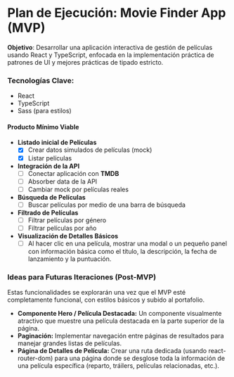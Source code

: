 # Plan de Ejecución: Movie Finder App (MVP)

**Objetivo**: Desarrollar una aplicación interactiva de gestión de películas usando React y TypeScript, enfocada en la implementación práctica de patrones de UI y mejores prácticas de tipado estricto.

### Tecnologías Clave:

- React
- TypeScript
- Sass (para estilos)

#### Producto Mínimo Viable

- **Listado inicial de Películas**
  - [x] Crear datos simulados de películas (mock)
  - [x] Listar películas
- **Integración de la API**
  - [ ] Conectar aplicación con **TMDB**
  - [ ] Absorber data de la API
  - [ ] Cambiar mock por películas reales
- **Búsqueda de Películas**
  - [ ] Buscar películas por medio de una barra de búsqueda
- **Filtrado de Películas**
  - [ ] Filtrar películas por género
  - [ ] Filtrar películas por año
- **Visualización de Detalles Básicos**
  - [ ] Al hacer clic en una película, mostrar una modal o un pequeño panel con información básica como el título, la descripción, la fecha de lanzamiento y la puntuación.

### Ideas para Futuras Iteraciones (Post-MVP)

Estas funcionalidades se explorarán una vez que el MVP esté completamente funcional, con estilos básicos y subido al portafolio.

- **Componente Hero / Película Destacada:**
  Un componente visualmente atractivo que muestre una película destacada en la parte superior de la página.
- **Paginación:**
  Implementar navegación entre páginas de resultados para manejar grandes listas de películas.
- **Página de Detalles de Película:**
  Crear una ruta dedicada (usando react-router-dom) para una página donde se desglose toda la información de una película específica (reparto, tráilers, películas relacionadas, etc.).
